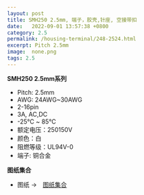 ```yaml
---
layout: post
title: SMH250 2.5mm, 端子，胶壳,针座, 空接带扣
date:   2022-09-01 13:57:38 +0800
category: 2.5
permalink: /housing-terminal/248-2524.html
excerpt: Pitch 2.5mm
image:  none.png
tags: 2.5
---
```


__SMH250 2.5mm系列__

* Pitch: 2.5mm
* AWG: 24AWG~30AWG
* 2-16pin
* 3A, AC,DC
* -25℃ ~ 85℃
* 额定电压：250150V
* 颜色：白
* 阻燃等级：UL94V-0
* 端子: 铜合金

__图纸集合__

* 图纸 →　[图纸集合](/assets/2022/248-2524-SMH250-XJ.pdf)

